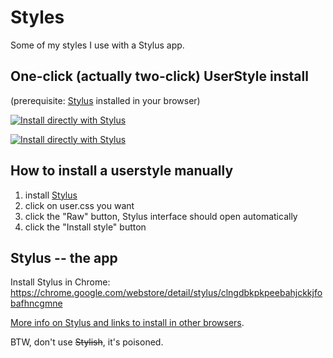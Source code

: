 # Styles

Some of my styles I use with a Stylus app.

## One-click (actually two-click) UserStyle install

(prerequisite: [Stylus](#stylus----the-app) installed in your browser)

[![Install directly with Stylus](https://img.shields.io/badge/Auto%20Install%20UserStyle%20-Invia.cz-238b8b.svg)](https://kibeb.github.io/Styles/Invia.cz.user.css)

[![Install directly with Stylus](https://img.shields.io/badge/Auto%20Install%20UserStyle%20-OfficeOnline-238b8b.svg)](https://kibeb.github.io/Styles/OfficeOnline.user.css)

## How to install a userstyle manually

1. install [Stylus](#stylus----the-app)
2. click on user.css you want
3. click the "Raw" button, Stylus interface should open automatically 
4. click the "Install style" button

## Stylus -- the app

Install Stylus in Chrome: https://chrome.google.com/webstore/detail/stylus/clngdbkpkpeebahjckkjfobafhncgmne

[More info on Stylus and links to install in other browsers](https://add0n.com/stylus.html).

BTW, don't use <s>Stylish</s>, it's poisoned.
